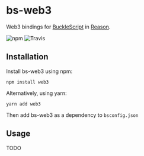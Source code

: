 # bs-web3

Web3 bindings for [BuckleScript](https://github.com/bloomberg/bucklescript) in [Reason](https://github.com/facebook/reason).

![npm](https://img.shields.io/npm/v/bs-web3.svg?style=flat-square) ![Travis](https://img.shields.io/travis/figitaki/bs-web3.svg?style=flat-square)

## Installation

Install bs-web3 using npm:

```
npm install web3
```

Alternatively, using yarn:

```
yarn add web3
```

Then add bs-web3 as a dependency to `bsconfig.json`

## Usage

TODO

